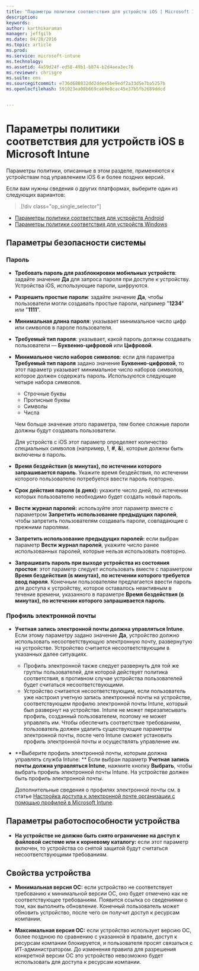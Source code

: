 ```yaml
---
title: "Параметры политики соответствия для устройств iOS | Microsoft Intune"
description: 
keywords: 
author: karthikaraman
manager: jeffgilb
ms.date: 04/28/2016
ms.topic: article
ms.prod: 
ms.service: microsoft-intune
ms.technology: 
ms.assetid: 4a59d24f-ed58-49b1-b874-b2d4aea3ec76
ms.reviewer: chrisgre
ms.suite: ems
ms.sourcegitcommit: e736d688032dd2ddee5be9edf2a33d5e7ba5257b
ms.openlocfilehash: 591023ea08b669ca69e8cac45e37b5fb2689ddcd


---
```



# Параметры политики соответствия для устройств iOS в Microsoft Intune

Параметры политики, описанные в этом разделе, применяются к устройствам под управлением iOS 6 и более поздних версий.

Если вам нужны сведения о других платформах, выберите один из следующих вариантов:
> [!div class="op_single_selector"]
- [Параметры политики соответствия для устройств Android](android-compliance-policy-settings-in-microsoft-intune.md)
- [Параметры политики соответствия для устройств Windows](windows-compliance-policy-settings-in-microsoft-intune.md)

## Параметры безопасности системы
### Пароль
- **Требовать пароль для разблокировки мобильных устройств**: задайте значение **Да** для запроса пароля при доступе к устройству. Устройства iOS, использующие пароли, шифруются.

- **Разрешить простые пароли**: задайте значение **Да**, чтобы пользователи могли создавать простые пароли, например "**1234**" или "**1111**".

-  **Минимальная длина пароля**: указывает минимальное число цифр или символов в пароле пользователя.
- **Требуемый тип пароля**: указывает, какой пароль должны создавать пользователи — **Буквенно-цифровой** или **Цифровой**.

- **Минимальное число наборов символов**: если для параметра **Требуемый тип пароля** задано значение **Буквенно-цифровой**, то этот параметр указывает минимальное число наборов символов, которое должен содержать пароль. Используются следующие четыре набора символов.
  -   Строчные буквы
  -   Прописные буквы
  -   Символы
  -   Числа

  Чем больше значение этого параметра, тем более сложные пароли должны будут создавать пользователи.

  Для устройств с iOS этот параметр определяет количество специальных символов (например, **!**, **#**, **&amp;**), которые должны быть включены в пароль.
- **Время бездействия (в минутах), по истечении которого запрашивается пароль**. Укажите время бездействия, по истечении которого пользователю потребуется ввести пароль повторно.

- **Срок действия пароля (в днях):** укажите число дней, по истечении которых пользователю необходимо будет создать новый пароль.

- **Вести журнал паролей:** используйте этот параметр вместе с параметром **Запретить использование предыдущих паролей**, чтобы запретить пользователям создавать пароли, совпадающие с прежними паролями.

- **Запретить использование предыдущих паролей:** если выбран параметр **Вести журнал паролей**, укажите число ранее использованных паролей, которые нельзя использовать повторно.

- **Запрашивать пароль при выходе устройства из состояния простоя**: этот параметр следует использовать вместе с параметром **Время бездействия (в минутах), по истечении которого требуется ввод пароля**. Конечным пользователям предлагается ввести пароль для доступа к устройству, которое оставалось неактивным в течение времени, указанного в параметре **Время бездействия (в минутах), по истечении которого запрашивается пароль**.

### Профиль электронной почты
- **Учетная запись электронной почты должна управляться Intune**. Если этому параметру задано значение **Да**, устройство должно использовать несоответствующую электронную почту, развернутую на устройстве. Устройство считается несоответствующим в указанных далее ситуациях.
  - Профиль электронной также следует развернуть для той же группы пользователей, для которой действует политика соответствия, в противном случае устройства пользователей будет считаться несоответствующими.
  - Устройство считается несоответствующим, если пользователь уже настроил учетную запись электронной почты на устройстве, соответствующем профилю электронной почты Intune, который был развернут на устройстве. Intune не может перезаписывать профиль, созданный пользователем, поэтому не может управлять им. Чтобы обеспечить соответствие требованиям, пользователь должен удалить существующие параметры электронной почты, после чего Intune сможет установить профиль электронной почты и осуществлять управление им.


- **Выберите профиль электронной почты, которым должна управлять служба Intune: **
   Если выбран параметр **Учетная запись почты должна управляться Intune**, нажмите кнопку **Выбрать**, чтобы выбрать профиль электронной почты Intune. На устройстве должен быть профиль электронной почты.

     Дополнительные сведения о профилях электронной почты см. в статье [Настройка доступа к электронной почте организации с помощью профилей в Microsoft Intune](configure-access-to-corporate-email-using-email-profiles-with-microsoft-intune.md).

## Параметры работоспособности устройства

- **На устройстве не должно быть снято ограничение на доступ к файловой системе или к корневому каталогу:** если этот параметр включен, то устройства со снятой защитой будут считаться несоответствующими требованиям.

##  Свойства устройства
- **Минимальная версия ОС:** если устройство не соответствует требованию к минимальной версии ОС, оно будет отмечено как не соответствующее требованиям.
Появится ссылка со сведениями о том, как выполнить обновление. Конечный пользователь может обновить устройство, после чего он получит доступ к ресурсам компании.

- **Максимальная версия ОС:** если устройство использует версию ОС, более позднюю по сравнению с указанной в правиле, доступ к ресурсам компании блокируется, и пользователя просят связаться с ИТ-администратором. До изменения правила для разрешения конкретной версии ОС это устройство невозможно будет использовать для доступа к ресурсам компании.



<!--HONumber=Jun16_HO4-->


